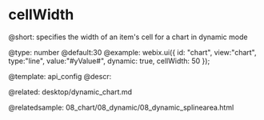 cellWidth
=============

@short:
specifies the width of an item's cell for a chart in dynamic mode

@type: number
@default:30
@example:
webix.ui({
    id: "chart",
    view:"chart",
    type:"line",
    value:"#yValue#",
    dynamic: true,
    cellWidth: 50
});

@template:	api_config
@descr:

@related:
desktop/dynamic_chart.md

@relatedsample:
08_chart/08_dynamic/08_dynamic_splinearea.html
